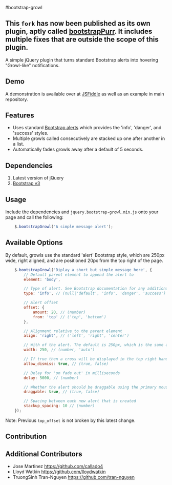 #bootstrap-growl

## This `fork` has now been published as its own plugin, aptly called [bootstrapPurr](https://github.com/softwarespot/jquery-bootstrap-purr). It includes multiple fixes that are outside the scope of this plugin.

A simple jQuery plugin that turns standard Bootstrap alerts into hovering "Growl-like" notifications.

## Demo

A demonstration is available over at [JSFiddle](http://jsfiddle.net/ifightcrime/Us6WX/1008/) as well as an example in main repository.

## Features

* Uses standard [Bootstrap alerts](http://getbootstrap.com/components/#alerts) which provides the 'info', 'danger', and 'success' styles.
* Multiple growls called consecutively are stacked up one after another in a list.
* Automatically fades growls away after a default of 5 seconds.

## Dependencies

1. Latest version of jQuery
2. [Bootstrap v3](http://getbootstrap.coml)

## Usage

Include the dependencies and `jquery.bootstrap-growl.min.js` onto your page and call the following:

```javascript
    $.bootstrapGrowl('A simple message alert');
```

## Available Options

By default, growls use the standard 'alert' Bootstrap style, which are 250px wide, right aligned, and are positioned 20px from the top right of the page.

```javascript
    $.bootstrapGrowl('Diplay a short but simple message here', {
        // Default parent element to append the alert to
        element: 'body',

        // Type of alert. See Bootstrap documentation for any additional supported formats
        type: 'info', // (null|'default', 'info', 'danger', 'success')

        // Alert offset
        offset: {
            amount: 20, // (number)
            from: 'top' // ('top', 'bottom')
        },

        // Alignment relative to the parent element
        align: 'right', // ('left', 'right', 'center')

        // With of the alert. The default is 250px, which is the same as Bootstrap's alerts
        width: 250, // (number, 'auto')

        // If true then a cross will be displayed in the top right hand corner of the alert
        allow_dismiss: true, // (true, false)

        // Delay for 'on fade out' in milliseconds
        delay: 5000, // (number)

        // Whether the alert should be draggable using the primary mouse button
        draggable: true, // (true, false)

        // Spacing between each new alert that is created
        stackup_spacing: 10 // (number)
    });
```

Note: Previous ```top_offset``` is not broken by this latest change.

## Contribution

## Additional Contributors

* Jose Martinez https://github.com/callado4
* Lloyd Watkin https://github.com/lloydwatkin
* TruongSinh Tran-Nguyen https://github.com/tran-nguyen
